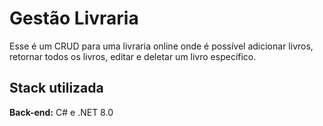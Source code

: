 
# Gestão Livraria

Esse é um CRUD para uma livraria online onde é possível adicionar livros, retornar todos os livros, editar e deletar um livro específico.


## Stack utilizada

**Back-end:** C# e .NET 8.0

